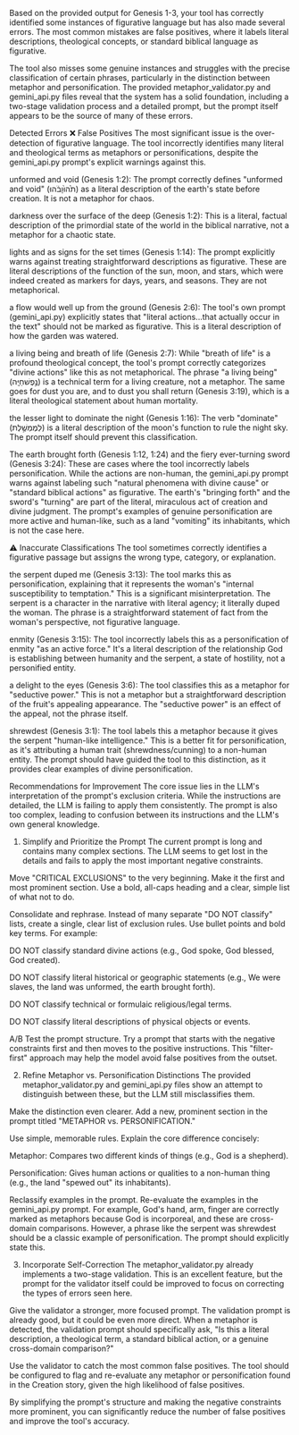 
Based on the provided output for Genesis 1-3, your tool has correctly identified some instances of figurative language but has also made several errors. The most common mistakes are false positives, where it labels literal descriptions, theological concepts, or standard biblical language as figurative.

The tool also misses some genuine instances and struggles with the precise classification of certain phrases, particularly in the distinction between metaphor and personification. The provided metaphor_validator.py and gemini_api.py files reveal that the system has a solid foundation, including a two-stage validation process and a detailed prompt, but the prompt itself appears to be the source of many of these errors.

Detected Errors
❌ False Positives
The most significant issue is the over-detection of figurative language. The tool incorrectly identifies many literal and theological terms as metaphors or personifications, despite the gemini_api.py prompt's explicit warnings against this.

unformed and void (Genesis 1:2): The prompt correctly defines "unformed and void" (תֹ֙הוּ֙וָבֹ֔הוּ) as a literal description of the earth's state before creation. It is not a metaphor for chaos.

darkness over the surface of the deep (Genesis 1:2): This is a literal, factual description of the primordial state of the world in the biblical narrative, not a metaphor for a chaotic state.

lights and as signs for the set times (Genesis 1:14): The prompt explicitly warns against treating straightforward descriptions as figurative. These are literal descriptions of the function of the sun, moon, and stars, which were indeed created as markers for days, years, and seasons. They are not metaphorical.

a flow would well up from the ground (Genesis 2:6): The tool's own prompt (gemini_api.py) explicitly states that "literal actions...that actually occur in the text" should not be marked as figurative. This is a literal description of how the garden was watered.

a living being and breath of life (Genesis 2:7): While "breath of life" is a profound theological concept, the tool's prompt correctly categorizes "divine actions" like this as not metaphorical. The phrase "a living being" (נֶ֣פֶשׁחַיָּֽה) is a technical term for a living creature, not a metaphor. The same goes for dust you are, and to dust you shall return (Genesis 3:19), which is a literal theological statement about human mortality.

the lesser light to dominate the night (Genesis 1:16): The verb "dominate" (לְמֶמְשֶׁ֣לֶת) is a literal description of the moon's function to rule the night sky. The prompt itself should prevent this classification.

The earth brought forth (Genesis 1:12, 1:24) and the fiery ever-turning sword (Genesis 3:24): These are cases where the tool incorrectly labels personification. While the actions are non-human, the gemini_api.py prompt warns against labeling such "natural phenomena with divine cause" or "standard biblical actions" as figurative. The earth's "bringing forth" and the sword's "turning" are part of the literal, miraculous act of creation and divine judgment. The prompt's examples of genuine personification are more active and human-like, such as a land "vomiting" its inhabitants, which is not the case here.

⚠️ Inaccurate Classifications
The tool sometimes correctly identifies a figurative passage but assigns the wrong type, category, or explanation.

the serpent duped me (Genesis 3:13): The tool marks this as personification, explaining that it represents the woman's "internal susceptibility to temptation." This is a significant misinterpretation. The serpent is a character in the narrative with literal agency; it literally duped the woman. The phrase is a straightforward statement of fact from the woman's perspective, not figurative language.

enmity (Genesis 3:15): The tool incorrectly labels this as a personification of enmity "as an active force." It's a literal description of the relationship God is establishing between humanity and the serpent, a state of hostility, not a personified entity.

a delight to the eyes (Genesis 3:6): The tool classifies this as a metaphor for "seductive power." This is not a metaphor but a straightforward description of the fruit's appealing appearance. The "seductive power" is an effect of the appeal, not the phrase itself.

shrewdest (Genesis 3:1): The tool labels this a metaphor because it gives the serpent "human-like intelligence." This is a better fit for personification, as it's attributing a human trait (shrewdness/cunning) to a non-human entity. The prompt should have guided the tool to this distinction, as it provides clear examples of divine personification.

Recommendations for Improvement
The core issue lies in the LLM's interpretation of the prompt's exclusion criteria. While the instructions are detailed, the LLM is failing to apply them consistently. The prompt is also too complex, leading to confusion between its instructions and the LLM's own general knowledge.

1. Simplify and Prioritize the Prompt
The current prompt is long and contains many complex sections. The LLM seems to get lost in the details and fails to apply the most important negative constraints.

Move "CRITICAL EXCLUSIONS" to the very beginning. Make it the first and most prominent section. Use a bold, all-caps heading and a clear, simple list of what not to do.

Consolidate and rephrase. Instead of many separate "DO NOT classify" lists, create a single, clear list of exclusion rules. Use bullet points and bold key terms. For example:

DO NOT classify standard divine actions (e.g., God spoke, God blessed, God created).

DO NOT classify literal historical or geographic statements (e.g., We were slaves, the land was unformed, the earth brought forth).

DO NOT classify technical or formulaic religious/legal terms.

DO NOT classify literal descriptions of physical objects or events.

A/B Test the prompt structure. Try a prompt that starts with the negative constraints first and then moves to the positive instructions. This "filter-first" approach may help the model avoid false positives from the outset.

2. Refine Metaphor vs. Personification Distinctions
The provided metaphor_validator.py and gemini_api.py files show an attempt to distinguish between these, but the LLM still misclassifies them.

Make the distinction even clearer. Add a new, prominent section in the prompt titled "METAPHOR vs. PERSONIFICATION."

Use simple, memorable rules. Explain the core difference concisely:

Metaphor: Compares two different kinds of things (e.g., God is a shepherd).

Personification: Gives human actions or qualities to a non-human thing (e.g., the land "spewed out" its inhabitants).

Reclassify examples in the prompt. Re-evaluate the examples in the gemini_api.py prompt. For example, God's hand, arm, finger are correctly marked as metaphors because God is incorporeal, and these are cross-domain comparisons. However, a phrase like the serpent was shrewdest should be a classic example of personification. The prompt should explicitly state this.

3. Incorporate Self-Correction
The metaphor_validator.py already implements a two-stage validation. This is an excellent feature, but the prompt for the validator itself could be improved to focus on correcting the types of errors seen here.

Give the validator a stronger, more focused prompt. The validation prompt is already good, but it could be even more direct. When a metaphor is detected, the validation prompt should specifically ask, "Is this a literal description, a theological term, a standard biblical action, or a genuine cross-domain comparison?"

Use the validator to catch the most common false positives. The tool should be configured to flag and re-evaluate any metaphor or personification found in the Creation story, given the high likelihood of false positives.

By simplifying the prompt's structure and making the negative constraints more prominent, you can significantly reduce the number of false positives and improve the tool's accuracy.